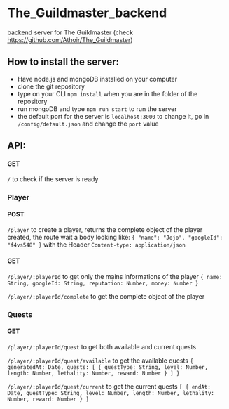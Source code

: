 # The_Guildmaster_backend
backend server for The Guildmaster (check https://github.com/Athoir/The_Guildmaster)

## How to install the server:

- Have node.js and mongoDB installed on your computer
- clone the git repository
- type on your CLI `npm install` when you are in the folder of the repository
- run mongoDB and type `npm run start` to run the server
- the default port for the server is `localhost:3000` to change it, go in `/config/default.json` and change the `port` value

## API:

#### GET

`/` to check if the server is ready

### Player

#### POST

`/player` to create a player, returns the complete object of the player created, the route wait a body looking like:
`{ "name": "Jojo", "googleId": "f4vs548" }` with the Header `Content-type: application/json`

#### GET

`/player/:playerId` to get only the mains informations of the player
`{ name: String, googleId: String, reputation: Number, money: Number }`

`/player/:playerId/complete` to get the complete object of the player

### Quests

#### GET

`/player/:playerId/quest` to get both available and current quests

`/player/:playerId/quest/available` to get the available quests
`{ generatedAt: Date, quests: [ { questType: String, level: Number, length: Number, lethality: Number, reward: Number } ] }`

`/player/:playerId/quest/current` to get the current quests
`[ { endAt: Date, questType: String, level: Number, length: Number, lethality: Number, reward: Number } ]`